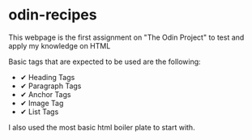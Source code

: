 # odin-recipes

This webpage is the first assignment on "The Odin Project" to test and apply my knowledge on HTML

Basic tags that are expected to be used are the following:

- ✔ Heading Tags 
- ✔ Paragraph Tags 
- ✔ Anchor Tags 
- ✔ Image Tag
- ✔ List Tags 

I also used the most basic html boiler plate to start with.
